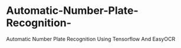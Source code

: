 # Automatic-Number-Plate-Recognition-
Automatic Number Plate Recognition Using Tensorflow And EasyOCR
